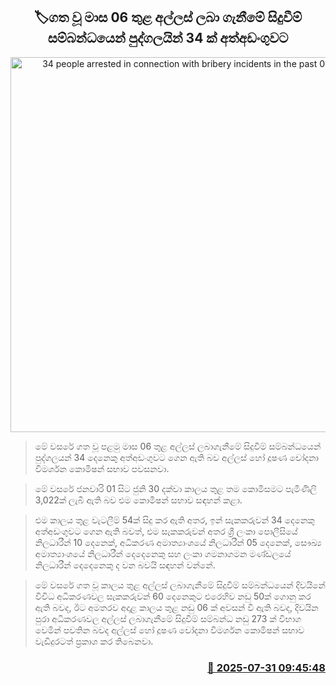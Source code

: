 <p align='center'><b><h2 align='center' title='34 people arrested in connection with bribery incidents in the past 06 months'>🏷ගත වූ මාස 06 තුළ අල්ලස් ලබා ගැනීමේ සිදුවීම් සම්බන්ධයෙන් පුද්ගලයින් 34 ක් අත්අඩංගුවට</h2></b></p>
<p align='center'><img src='https://helakuru.sgp1.cdn.digitaloceanspaces.com/esana/images/lib/bribery-commission.jpg' width='600' alt='34 people arrested in connection with bribery incidents in the past 06 months'></p>

> මේ වසරේ ගත වූ පළමු මාස 06 තුළ අල්ලස් ලබාගැනීමේ සිදුවීම් සම්බන්ධයෙන් පුද්ගලයන් 34 දෙනෙකු අත්අඩංගුවට ගෙන ඇති බව අල්ලස් හෝ දූෂණ චෝදනා විමර්ශන කොමිෂන් සභාව පවසනවා.

> මේ වසරේ ජනවාරි 01 සිට ජුනි 30 දක්වා කාලය තුළ තම කොමිසමට පැමිණිලි 3,022ක් ලැබී ඇති බව එම කොමිෂන් සභාව සඳහන් කළා.

> එම කාලය තුළ වැටලීම් 54ක් සිදු කර ඇති අතර, ඉන් සැකකරුවන් 34 දෙනෙකු අත්අඩංගුවට ගෙන ඇති බවත්, එම සැකකරුවන් අතර ශ්‍රී ලංකා පොලීසියේ නිලධාරීන් 10 දෙනෙක්, අධිකරණ අමාත්‍යාංශයේ නිලධාරීන් 05 දෙනෙක්, සෞඛ්‍ය අමාත්‍යාංශයේ නිලධාරීන් දෙදෙනෙකු සහ ලංකා ගමනාගමන මණ්ඩලයේ නිලධාරීන් දෙදෙනෙකු ද වන බවයි සඳහන් වන්නේ.

> මේ වසරේ ගත වූ කාලය තුළ අල්ලස් ලබාගැනීමේ සිදුවීම් සම්බන්ධයෙන් දිවයිනේ විවිධ අධිකරණවල සැකකරුවන් 60 දෙනෙකුට එරෙහිව නඩු 50ක් ගොනු කර ඇති බවද, ඊට අමතරව අදාළ කාලය තුළ නඩු 06 ක් අවසන් වී ඇති බවද, දිවයින පුරා අධිකරණවල අල්ලස් ලබාගැනීමේ සිදුවීම් සම්බන්ධ නඩු 273 ක් විභාග වෙමින් පවතින බවද අල්ලස් හෝ දූෂණ චෝදනා විමර්ශන කොමිෂන් සභාව වැඩිදුරටත් ප්‍රකාශ කර තිබෙනවා.



<h3 align='right'><a href='https://www.helakuru.lk/esana/p/112316/'>📅 2025-07-31 09:45:48</a></h3>
